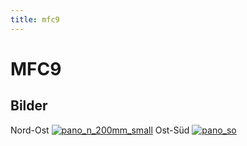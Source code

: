 ```yaml
---
title: mfc9
---
```


MFC9
====

Bilder
------

Nord-Ost
[![pano_n_200mm_small](/standorte/mfc9/pano_n_200mm_small.jpg)](/standorte/mfc9/pano_n_200mm_small.jpg)
Ost-Süd
[![pano_so](/standorte/mfc9/pano_so.jpeg)](/standorte/mfc9/pano_so.jpeg)

